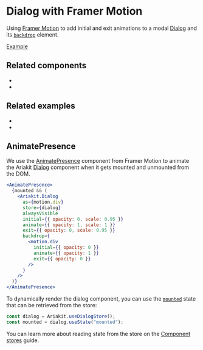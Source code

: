 # Dialog with Framer Motion

<p data-description>
  Using <a href="https://www.framer.com/motion/">Framer Motion</a> to add initial and exit animations to a modal <a href="/components/dialog">Dialog</a> and its <a href="/apis/dialog#backdrop"><code>backdrop</code></a> element.
</p>

<a href="./index.tsx" data-playground>Example</a>

## Related components

<div data-cards="components">

- [](/components/button)
- [](/components/dialog)

</div>

## Related examples

<div data-cards="examples">

- [](/examples/menu-framer-motion)
- [](/examples/tooltip-framer-motion)

</div>

## AnimatePresence

We use the [AnimatePresence](https://www.framer.com/motion/animate-presence/) component from Framer Motion to animate the Ariakit [Dialog](/components/dialog) component when it gets mounted and unmounted from the DOM.

```jsx
<AnimatePresence>
  {mounted && (
    <Ariakit.Dialog
      as={motion.div}
      store={dialog}
      alwaysVisible
      initial={{ opacity: 0, scale: 0.95 }}
      animate={{ opacity: 1, scale: 1 }}
      exit={{ opacity: 0, scale: 0.95 }}
      backdrop={
        <motion.div
          initial={{ opacity: 0 }}
          animate={{ opacity: 1 }}
          exit={{ opacity: 0 }}
        />
      }
    />
  )}
</AnimatePresence>
```

To dynamically render the dialog component, you can use the [`mounted`](/apis/dialog-store#mounted) state that can be retrieved from the store:

```jsx
const dialog = Ariakit.useDialogStore();
const mounted = dialog.useState("mounted");
```

You can learn more about reading state from the store on the [Component stores](/guide/component-stores#reading-the-state) guide.
